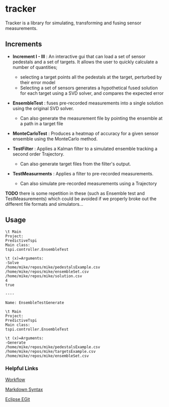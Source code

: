# tracker

Tracker is a library for simulating, transforming and fusing sensor measurements.

## Increments

 - **Increment I - III** : An interactive gui that can load a set of sensor pedestals and a set of targets. It allows the user to quickly calculate a number of quantities;
   - selecting a target points all the pedestals at the target, perturbed by their error model
   - Selecting a set of sensors generates a hypothetical fused solution for each target using a SVD solver, and compares the expected error

 - **EnsembleTest** : fuses pre-recorded measurements into a single solution using the original SVD solver.
   - Can also generate the measurement file by pointing the ensemble at a path in a target file 
  
 - **MonteCarloTest** : Produces a heatmap of accuracy for a given sensor ensemble using the MonteCarlo method.

 - **TestFilter** : Applies a Kalman filter to a simulated ensemble tracking a second order Trajectory.
   - Can also generate target files from the filter's output.

 - **TestMeasurments** : Applies a filter to pre-recorded measurements.
   - Can also simulate pre-recorded measurements using a Trajectory 

**TODO** there is some repetition in these (such as Ensemble test and TestMeasurements) which could be avoided if we properly broke out the different file formats and simulators...

## Usage

``` console
\t Main
Project:
PredictiveTspi
Main class:
tspi.controller.EnsembleTest

\t (x)=Arguments:
-Solve
/home/mike/repos/mike/pedestalsExample.csv
/home/mike/repos/mike/ensembleSet.csv
/home/mike/repos/mike/solution.csv
4
true

----

Name: EnsembleTestGenerate

\t Main
Project:
PredictiveTspi
Main class:
tspi.controller.EnsembleTest

\t (x)=Arguments:
-Generate
/home/mike/repos/mike/pedestalsExample.csv
/home/mike/repos/mike/targetsExample.csv
/home/mike/repos/mike/ensembleSet.csv
```

### Helpful Links

[Workflow](https://nvie.com/posts/a-successful-git-branching-model/)

[Markdown Syntax](https://guides.github.com/features/mastering-markdown/)

[Eclipse EGit](http://wiki.eclipse.org/EGit/User_Guide#GitHub_Tutorial)
